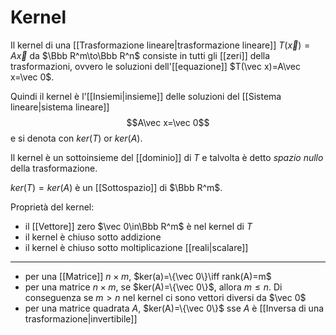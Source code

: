 # Kernel

Il kernel di una [[Trasformazione lineare|trasformazione lineare]] $T(\vec x)=A\vec x$ da $\Bbb R^m\to\Bbb R^n$ consiste in tutti gli [[zeri]] della trasformazioni, ovvero le soluzioni dell'[[equazione]] $T(\vec x)=A\vec x=\vec 0$.

Quindi il kernel è l'[[Insiemi|insieme]] delle soluzioni del [[Sistema lineare|sistema lineare]] $$A\vec x=\vec 0$$
e si denota con $ker(T)$ or $ker(A)$.

Il kernel è un sottoinsieme del [[dominio]] di $T$ e talvolta è detto _spazio nullo_ della trasformazione.

$ker(T)=ker(A)$ è un [[Sottospazio]] di $\Bbb R^m$.

Proprietà del kernel:
- il [[Vettore]] zero $\vec 0\in\Bbb R^m$ è nel kernel di $T$
- il kernel è chiuso sotto addizione
- il kernel è chiuso sotto moltiplicazione [[reali|scalare]]

---

- per una [[Matrice]] $n\times m$, $ker(a)=\{\vec 0\}\iff rank(A)=m$
- per una matrice $n\times m$, se $ker(A)=\{\vec 0\}$, allora $m\leq n$. Di conseguenza se $m>n$ nel kernel ci sono vettori diversi da $\vec 0$
- per una matrice quadrata $A$, $ker(A)=\{\vec 0\}$ sse $A$ è [[Inversa di una trasformazione|invertibile]]
